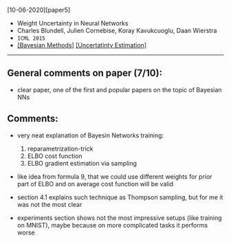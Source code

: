 
[10-06-2020][paper5]
* Weight Uncertainty in Neural Networks
* Charles Blundell, Julien Cornebise, Koray Kavukcuoglu, Daan Wierstra
* `ICML 2015`
* [[Bayesian Methods]](#bayesian-methods) [[Uncertatinty Estimation]](#uncertainty-estimation)

****

## General comments on paper (7/10):

* clear paper, one of the first and popular papers on the topic of Bayesian NNs

## Comments:

* very neat explanation of Bayesin Networks training: 
  1) reparametrization-trick 
  2) ELBO cost function
  3) ELBO gradient estimation via sampling 
  
* like idea from formula 9, that we could use different weights for prior part of 
ELBO and on average cost function will be valid

* section 4.1 explains such technique as Thompson sampling, but for me it
was not the most clear

* experiments section shows not the most impressive setups (like training 
on MNIST), maybe because on more complicated tasks it performs worse 
